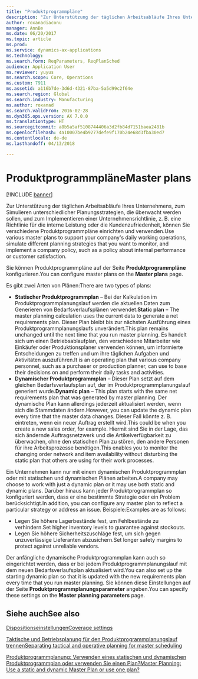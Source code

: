 ```yaml
---
title: "Produktprogrammpläne"
description: "Zur Unterstützung der täglichen Arbeitsabläufe Ihres Unternehmens, zum Simulieren unterschiedlicher Planungsstrategien, die überwacht werden sollen, und zum Implementieren einer Unternehmensrichtlinie, z. B. eine Richtlinie für die interne Leistung oder die Kundenzufriedenheit, können Sie verschiedene Produktprogrammpläne einrichten und verwenden."
author: roxanadiaconu
manager: AnnBe
ms.date: 06/20/2017
ms.topic: article
ms.prod: 
ms.service: dynamics-ax-applications
ms.technology: 
ms.search.form: ReqParameters, ReqPlanSched
audience: Application User
ms.reviewer: yuyus
ms.search.scope: Core, Operations
ms.custom: 7911
ms.assetid: a116b7de-3d6d-4321-87ba-5a5d99c2f64e
ms.search.region: Global
ms.search.industry: Manufacturing
ms.author: roxanad
ms.search.validFrom: 2016-02-28
ms.dyn365.ops.version: AX 7.0.0
ms.translationtype: HT
ms.sourcegitcommit: a8b5a5af5108744406a3d2fb84d7151baea2481b
ms.openlocfilehash: 4a10007be4b9277defe9f170b24e68d3fba30ed7
ms.contentlocale: de-de
ms.lasthandoff: 04/13/2018

---
```


# <a name="master-plans"></a><span data-ttu-id="3bc98-103">Produktprogrammpläne</span><span class="sxs-lookup"><span data-stu-id="3bc98-103">Master plans</span></span>

[!INCLUDE [banner](../includes/banner.md)]

<span data-ttu-id="3bc98-104">Zur Unterstützung der täglichen Arbeitsabläufe Ihres Unternehmens, zum Simulieren unterschiedlicher Planungsstrategien, die überwacht werden sollen, und zum Implementieren einer Unternehmensrichtlinie, z. B. eine Richtlinie für die interne Leistung oder die Kundenzufriedenheit, können Sie verschiedene Produktprogrammpläne einrichten und verwenden.</span><span class="sxs-lookup"><span data-stu-id="3bc98-104">Use various master plans to support your company's daily working operations, simulate different planning strategies that you want to monitor, and implement a company policy, such as a policy about internal performance or customer satisfaction.</span></span> 

<span data-ttu-id="3bc98-105">Sie können Produktprogrammpläne auf der Seite **Produktprogrammpläne** konfigurieren.</span><span class="sxs-lookup"><span data-stu-id="3bc98-105">You can configure master plans on the **Master plans** page.</span></span>

<span data-ttu-id="3bc98-106">Es gibt zwei Arten von Plänen:</span><span class="sxs-lookup"><span data-stu-id="3bc98-106">There are two types of plans:</span></span>
-   <span data-ttu-id="3bc98-107">**Statischer Produktprogrammplan** – Bei der Kalkulation im Produktprogrammplanungslauf werden die aktuellen Daten zum Generieren von Bedarfsverlaufsplänen verwendet.</span><span class="sxs-lookup"><span data-stu-id="3bc98-107">**Static plan** – The master planning calculation uses the current data to generate a net requirements plan.</span></span> <span data-ttu-id="3bc98-108">Dieser Plan bleibt bis zur nächsten Ausführung eines Produktprogrammplanungslaufs unverändert.</span><span class="sxs-lookup"><span data-stu-id="3bc98-108">This plan remains unchanged until the next time that you run master planning.</span></span> <span data-ttu-id="3bc98-109">Es handelt sich um einen Betriebsablaufplan, den verschiedene Mitarbeiter wie Einkäufer oder Produktionsplaner verwenden können, um informierte Entscheidungen zu treffen und um ihre täglichen Aufgaben und Aktivitäten auszuführen.</span><span class="sxs-lookup"><span data-stu-id="3bc98-109">It is an operating plan that various company personnel, such as a purchaser or production planner, can use to base their decisions on and perform their daily tasks and activities.</span></span>
-   <span data-ttu-id="3bc98-110">**Dynamischer Produktprogrammplan** – Dieser Plan setzt auf dem gleichen Bedarfsverlaufsplan auf, der im Produktprogrammplanungslauf generiert wurde.</span><span class="sxs-lookup"><span data-stu-id="3bc98-110">**Dynamic plan** – This plan starts with the same net requirements plan that was generated by master planning.</span></span> <span data-ttu-id="3bc98-111">Der dynamische Plan kann allerdings jederzeit aktualisiert werden, wenn sich die Stammdaten ändern.</span><span class="sxs-lookup"><span data-stu-id="3bc98-111">However, you can update the dynamic plan every time that the master data changes.</span></span> <span data-ttu-id="3bc98-112">Dieser Fall könnte z. B. eintreten, wenn ein neuer Auftrag erstellt wird.</span><span class="sxs-lookup"><span data-stu-id="3bc98-112">This could be when you create a new sales order, for example.</span></span> <span data-ttu-id="3bc98-113">Hiermit sind Sie in der Lage, das sich ändernde Auftragsnetzwerk und die Artikelverfügbarkeit zu überwachen, ohne den statischen Plan zu stören, den andere Personen für ihre Arbeitsprozesse benötigen.</span><span class="sxs-lookup"><span data-stu-id="3bc98-113">This enables you to monitor the changing order network and item availability without disturbing the static plan that others are using for their work processes.</span></span>

<span data-ttu-id="3bc98-114">Ein Unternehmen kann nur mit einem dynamischen Produktprogrammplan oder mit statischen und dynamischen Plänen arbeiten.</span><span class="sxs-lookup"><span data-stu-id="3bc98-114">A company may choose to work with just a dynamic plan or it may use both static and dynamic plans.</span></span> <span data-ttu-id="3bc98-115">Darüber hinaus kann jeder Produktprogrammplan so konfiguriert werden, dass er eine bestimmte Strategie oder ein Problem berücksichtigt.</span><span class="sxs-lookup"><span data-stu-id="3bc98-115">In addition, you can configure any master plan to reflect a particular strategy or address an issue.</span></span> <span data-ttu-id="3bc98-116">Beispiele:</span><span class="sxs-lookup"><span data-stu-id="3bc98-116">Examples are as follows:</span></span>
-   <span data-ttu-id="3bc98-117">Legen Sie höhere Lagerbestände fest, um Fehlbestände zu verhindern.</span><span class="sxs-lookup"><span data-stu-id="3bc98-117">Set higher inventory levels to guarantee against stockouts.</span></span>
-   <span data-ttu-id="3bc98-118">Legen Sie höhere Sicherheitszuschläge fest, um sich gegen unzuverlässige Lieferanten abzusichern.</span><span class="sxs-lookup"><span data-stu-id="3bc98-118">Set longer safety margins to protect against unreliable vendors.</span></span>

<span data-ttu-id="3bc98-119">Der anfängliche dynamische Produktprogrammplan kann auch so eingerichtet werden, dass er bei jedem Produktprogrammplanungslauf mit dem neuen Bedarfsverlaufsplan aktualisiert wird.</span><span class="sxs-lookup"><span data-stu-id="3bc98-119">You can also set up the starting dynamic plan so that it is updated with the new requirements plan every time that you run master planning.</span></span> <span data-ttu-id="3bc98-120">Sie können diese Einstellungen auf der Seite **Produktprogrammplanungsparameter** angeben.</span><span class="sxs-lookup"><span data-stu-id="3bc98-120">You can specify these settings on the **Master planning parameters** page.</span></span>



<a name="see-also"></a><span data-ttu-id="3bc98-121">Siehe auch</span><span class="sxs-lookup"><span data-stu-id="3bc98-121">See also</span></span>
--------

[<span data-ttu-id="3bc98-122">Dispositionseinstellungen</span><span class="sxs-lookup"><span data-stu-id="3bc98-122">Coverage settings</span></span>](coverage-settings.md)

[<span data-ttu-id="3bc98-123">Taktische und Betriebsplanung für den Produktprogrammplanungslauf trennen</span><span class="sxs-lookup"><span data-stu-id="3bc98-123">Separating tactical and operative planning for master scheduling</span></span>](http://blogs.msdn.com/b/axmfg/archive/2012/10/12/separating-tactical-and-operative-planning-for-master-scheduling.aspx)

[<span data-ttu-id="3bc98-124">Produktprogrammplanung: Verwenden eines statischen und dynamischen Produktprogrammplan oder verwenden Sie einen Plan?</span><span class="sxs-lookup"><span data-stu-id="3bc98-124">Master Planning: Use a static and dynamic Master Plan or use one plan?</span></span>](https://community.dynamics.com/ax/b/msdynaxlessonslearned/archive/2014/01/16/master-planning-use-a-static-and-dynamic-master-plan-or-use-one-plan)




